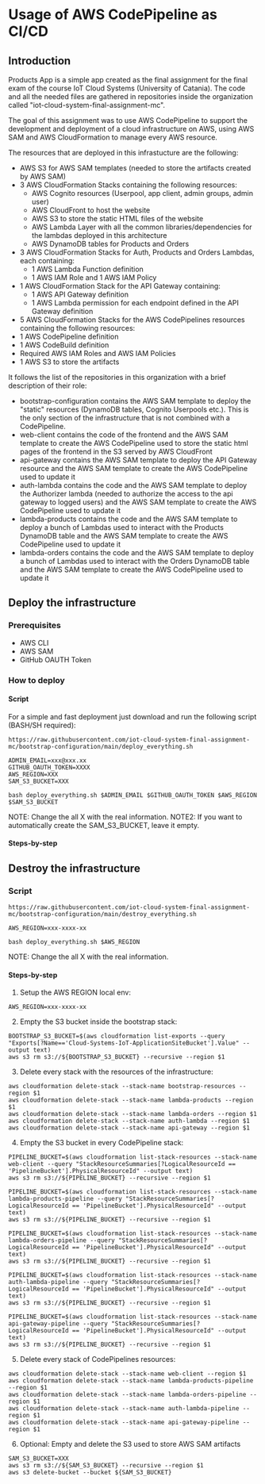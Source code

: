 # Usage of AWS CodePipeline as CI/CD

## Introduction

Products App is a simple app created as the final assignment for the final exam of the course IoT Cloud Systems (University of Catania). The code and all the needed files are gathered in repositories inside the organization called "iot-cloud-system-final-assignment-mc".

The goal of this assignment was to use AWS CodePipeline to support the development and deployment of a cloud infrastructure on AWS, using AWS SAM and AWS CloudFormation to manage every AWS resource.

The resources that are deployed in this infrastucture are the following:
- AWS S3 for AWS SAM templates (needed to store the artifacts created by AWS SAM)
- 3 AWS CloudFormation Stacks containing the following resources:
  - AWS Cognito resources (Userpool, app client, admin groups, admin user)
  - AWS CloudFront to host the website
  - AWS S3 to store the static HTML files of the website
  - AWS Lambda Layer with all the common libraries/dependencies for the lambdas deployed in this architecture
  - AWS DynamoDB tables for Products and Orders
- 3 AWS CloudFormation Stacks for Auth, Products and Orders Lambdas, each containing:
  - 1 AWS Lambda Function definition
  - 1 AWS IAM Role and 1 AWS IAM Policy
- 1 AWS CloudFormation Stack for the API Gateway containing:
  - 1 AWS API Gateway definition
  - 1 AWS Lambda permission for each endpoint defined in the API Gateway definition
- 5 AWS CloudFormation Stacks for the AWS CodePipelines resources containing the following resources:
 - 1 AWS CodePipeline definition
 - 1 AWS CodeBuild definition
 - Required AWS IAM Roles and AWS IAM Policies
 - 1 AWS S3 to store the artifacts


It follows the list of the repositories in this organization with a brief description of their role:
- bootstrap-configuration contains the AWS SAM template to deploy the "static" resources (DynamoDB tables, Cognito Userpools etc.). This is the only section of the infrastructure that is not combined with a CodePipeline.
- web-client contains the code of the frontend and the AWS SAM template to create the AWS CodePipeline used to store the static html pages of the frontend in the S3 served by AWS CloudFront
- api-gateway contains the AWS SAM template to deploy the API Gateway resource and the AWS SAM template to create the AWS CodePipeline used to update it
- auth-lambda contains the code and the AWS SAM template to deploy the Authorizer lambda (needed to authorize the access to the api gateway to logged users) and the AWS SAM template to create the AWS CodePipeline used to update it
- lambda-products contains the code and the AWS SAM template to deploy a bunch of Lambdas used to interact with the Products DynamoDB table and the AWS SAM template to create the AWS CodePipeline used to update it
- lambda-orders contains the code and the AWS SAM template to deploy a bunch of Lambdas used to interact with the Orders DynamoDB table and the AWS SAM template to create the AWS CodePipeline used to update it

## Deploy the infrastructure

### Prerequisites

- AWS CLI
- AWS SAM
- GitHub OAUTH Token

### How to deploy

#### Script

For a simple and fast deployment just download and run the following script (BASH/SH required):

```
https://raw.githubusercontent.com/iot-cloud-system-final-assignment-mc/bootstrap-configuration/main/deploy_everything.sh

ADMIN_EMAIL=xxx@xxx.xx
GITHUB_OAUTH_TOKEN=XXXX
AWS_REGION=XXX
SAM_S3_BUCKET=XXX

bash deploy_everything.sh $ADMIN_EMAIL $GITHUB_OAUTH_TOKEN $AWS_REGION $SAM_S3_BUCKET

```
NOTE: Change the all X with the real information.
NOTE2: If you want to automatically create the SAM_S3_BUCKET, leave it empty.



#### Steps-by-step


## Destroy the infrastructure

### Script

```
https://raw.githubusercontent.com/iot-cloud-system-final-assignment-mc/bootstrap-configuration/main/destroy_everything.sh

AWS_REGION=xxx-xxxx-xx

bash deploy_everything.sh $AWS_REGION

```
NOTE: Change the all X with the real information.



#### Steps-by-step

1) Setup the AWS REGION local env:

```
AWS_REGION=xxx-xxxx-xx
```

2) Empty the S3 bucket inside the bootstrap stack:

```
BOOTSTRAP_S3_BUCKET=$(aws cloudformation list-exports --query "Exports[?Name=='Cloud-Systems-IoT-ApplicationSiteBucket'].Value" --output text)
aws s3 rm s3://${BOOTSTRAP_S3_BUCKET} --recursive --region $1
```

3) Delete every stack with the resources of the infrastructure:

```
aws cloudformation delete-stack --stack-name bootstrap-resources --region $1
aws cloudformation delete-stack --stack-name lambda-products --region $1
aws cloudformation delete-stack --stack-name lambda-orders --region $1
aws cloudformation delete-stack --stack-name auth-lambda --region $1
aws cloudformation delete-stack --stack-name api-gateway --region $1
```

4) Empty the S3 bucket in every CodePipeline stack:

```
PIPELINE_BUCKET=$(aws cloudformation list-stack-resources --stack-name web-client --query "StackResourceSummaries[?LogicalResourceId == 'PipelineBucket'].PhysicalResourceId" --output text)
aws s3 rm s3://${PIPELINE_BUCKET} --recursive --region $1

PIPELINE_BUCKET=$(aws cloudformation list-stack-resources --stack-name lambda-products-pipeline --query "StackResourceSummaries[?LogicalResourceId == 'PipelineBucket'].PhysicalResourceId" --output text)
aws s3 rm s3://${PIPELINE_BUCKET} --recursive --region $1

PIPELINE_BUCKET=$(aws cloudformation list-stack-resources --stack-name lambda-orders-pipeline --query "StackResourceSummaries[?LogicalResourceId == 'PipelineBucket'].PhysicalResourceId" --output text)
aws s3 rm s3://${PIPELINE_BUCKET} --recursive --region $1

PIPELINE_BUCKET=$(aws cloudformation list-stack-resources --stack-name auth-lambda-pipeline --query "StackResourceSummaries[?LogicalResourceId == 'PipelineBucket'].PhysicalResourceId" --output text)
aws s3 rm s3://${PIPELINE_BUCKET} --recursive --region $1

PIPELINE_BUCKET=$(aws cloudformation list-stack-resources --stack-name api-gateway-pipeline --query "StackResourceSummaries[?LogicalResourceId == 'PipelineBucket'].PhysicalResourceId" --output text)
aws s3 rm s3://${PIPELINE_BUCKET} --recursive --region $1
```

5) Delete every stack of CodePipelines resources:

```
aws cloudformation delete-stack --stack-name web-client --region $1
aws cloudformation delete-stack --stack-name lambda-products-pipeline --region $1
aws cloudformation delete-stack --stack-name lambda-orders-pipeline --region $1
aws cloudformation delete-stack --stack-name auth-lambda-pipeline --region $1
aws cloudformation delete-stack --stack-name api-gateway-pipeline --region $1
```

6) Optional: Empty and delete the S3 used to store AWS SAM artifacts

```
SAM_S3_BUCKET=XXX
aws s3 rm s3://${SAM_S3_BUCKET} --recursive --region $1
aws s3 delete-bucket --bucket ${SAM_S3_BUCKET}
```
